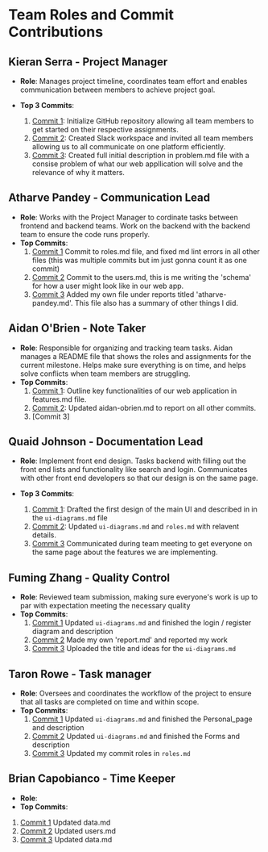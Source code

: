 # Team Roles and Commit Contributions

## Kieran Serra - Project Manager

- **Role**: Manages project timeline, coordinates team effort and enables communication between members to achieve project goal.
- **Top 3 Commits**:

  1. [Commit 1](https://github.com/kserra1/CS326Team2/commit/abd7afde6bdb0a6cb865082c2b7780db0b5f0e7e): Initialize GitHub repository allowing all team members to get started on their respective assignments.
  2. [Commit 2](https://github.com/kserra1/CS326Team2/commit/fbb887eb29716258daff32c4ab99ae0e7a9d517e): Created Slack workspace and invited all team members allowing us to all communicate on one platform efficiently.
  3. [Commit 3](https://github.com/kserra1/CS326Team2/commit/2b3e06fe699464d31a1996ab2cf6b68e47108aaf): Created full initial description in problem.md file with a consise problem of what our web appllication will solve and the relevance of why it matters.

## Atharve Pandey - Communication Lead

- **Role**: Works with the Project Manager to cordinate tasks between frontend and backend teams. Work on the backend with the backend team to ensure the code runs properly.
- **Top Commits**:
    1. [Commit 1](https://github.com/kserra1/CS326Team2/commit/d519488db7a9179fb9fe15cbf7ae5593a471888f)
       Commit to roles.md file, and fixed md lint errors in all other files (this was multiple commits but im just gonna count it as one commit)
    2. [Commit 2](https://github.com/kserra1/CS326Team2/commit/69c0acd0dd56fa68ba29f63a9dc31cd48b5e07a0)
       Commit to the users.md, this is me writing the 'schema' for how a user might look like in our web app.
    3. [Commit 3](https://github.com/kserra1/CS326Team2/commit/6832b3f9e0d54b97804ca39e27f1ab6d9b624500)
       Added my own file under reports titled 'atharve-pandey.md'. This file also has a summary of other things I did.

## Aidan O'Brien - Note Taker

- **Role**: Responsible for organizing and tracking team tasks. Aidan manages a README file that shows the roles and assignments for the current milestone. Helps make sure everything is on time, and helps solve conflicts when team members are struggling.
- **Top Commits**:
  1. [Commit 1](https://github.com/kserra1/CS326Team2/blob/main/team/m2/features.md): Outline key functionalities of our web application in features.md file.
  2. [Commit 2](https://github.com/kserra1/CS326Team2/commit/a07b22636a00ab2313117b1d0eae74085f3ec03a): Updated aidan-obrien.md to report on all other commits.
  3. [Commit 3]

## Quaid Johnson - Documentation Lead

- **Role**: Implement front end design. Tasks backend with filling out the front end lists and functionality like search and login. Communicates with other front end developers so that our design is on the same page.
- **Top 3 Commits**:

  1. [Commit 1](https://github.com/kserra1/CS326Team2/commit/027f53fd6c607c94b8883a405df57d47755596a9): Drafted the first design of the main UI and described in in the `ui-diagrams.md` file
  2. [Commit 2](https://github.com/kserra1/CS326Team2/commit/48fff75f681225d78bc57edd291e0e74bd95dd33): Updated `ui-diagrams.md` and `roles.md` with relavent details.
  3. [Commit 3](https://github.com/kserra1/CS326Team2/commit/) Communicated during team meeting to get everyone on the same page about the features we are implementing.

## Fuming Zhang - Quality Control

- **Role**: Reviewed team submission, making sure everyone's work is up to par with expectation meeting the necessary quality
- **Top Commits**:
   1. [Commit 1](https://github.com/kserra1/CS326Team2/commit/ec7ee3e5e4c11745a5692080d89a7e862128c92e) Updated `ui-diagrams.md` and finished the login / register diagram and description
   2. [Commit 2](https://github.com/kserra1/CS326Team2/commit/aeea06fc8ec4034248f97ee75afab415f8c070e5) Made my own 'report.md' and reported my work
   3. [Commit 3](https://github.com/kserra1/CS326Team2/commit/40be6bb74bd3eb9e3f6597abcc51f7bd81b4ec10) Uploaded the title and ideas for the `ui-diagrams.md`

## Taron Rowe - Task manager

- **Role**:  Oversees and coordinates the workflow of the project to ensure that all tasks are completed on time and within scope.
- **Top Commits**:
  1. [Commit 1](https://github.com/kserra1/CS326Team2/commit/0448594049aca8202535cacf832fb99001800a6a) Updated `ui-diagrams.md` and finished the Personal_page and description
  2. [Commit 2](https://github.com/kserra1/CS326Team2/commit/e29f893e8ce1300f5a267bcdb787d7a0143a3b7f#diff-e0e72ceb8cc20d911df447d37d99a8f993cb02edba0eced86675181059573d6fR34) Updated `ui-diagrams.md` and finished the Forms and description
  3. [Commit 3](https://github.com/kserra1/CS326Team2/commit/afaf5a1d6b1dd0a2f1f162eec7342d5a037b1ef3) Updated my commit roles in `roles.md`

## Brian Capobianco - Time Keeper

- **Role**:
- **Top Commits**:

1. [Commit 1](https://github.com/kserra1/CS326Team2/commit/64ba52d6ddec58d45b2969cde5dfbd2fc6139257) Updated data.md
2. [Commit 2](https://github.com/kserra1/CS326Team2/commit/19872a63072eb55bf78b72cb97b35575d368f877) Updated users.md
3. [Commit 3](https://github.com/kserra1/CS326Team2/commit/f966e04f02bcdd75c263fd447f38851dfabbc448) Updated data.md
